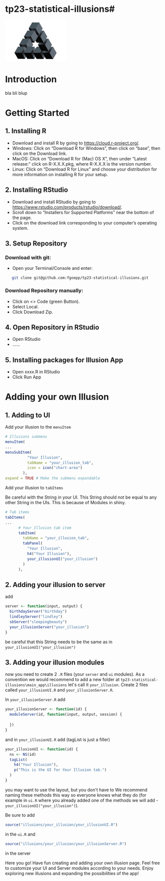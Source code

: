 # tp23-statistical-illusions# 
[<img src="https://github.com/fgoepp/tp23-statistical-illusions/raw/new_readme_getstarted/main_app/www/illusion.jpeg" width="200" height="133"/>](https://github.com/fgoepp/tp23-statistical-illusions)


# Introduction
bla bli blup
# Getting Started

## 1. Installing R

- Download and install R by going to https://cloud.r-project.org/.
- Windows: Click on “Download R for Windows”, then click on “base”, then click on the Download link.
- MacOS: Click on “Download R for (Mac) OS X”, then under “Latest release:” click on R-X.X.X.pkg, where R-X.X.X is the version number.
- Linux: Click on “Download R for Linux” and choose your distribution for more information on installing R for your setup.
  
## 2. Installing RStudio

- Download and install RStudio by going to https://www.rstudio.com/products/rstudio/download/.
- Scroll down to “Installers for Supported Platforms” near the bottom of the page.
- Click on the download link corresponding to your computer’s operating system.

## 3. Setup Repository 

### Download with git:
- Open your Terminal/Console and enter:
```sh
   git clone git@github.com:fgoepp/tp23-statistical-illusions.git
```

### Download Repository manually:
- Click on <> Code (green Button).
- Select Local.
- Click Download Zip.

## 4. Open Repository in RStudio
- Open RStudio
- ......
## 5. Installing packages for Illusion App
- Open xxxx.R in RStudio
- Click Run App

# Adding your own Illusion

## 1. Adding to UI
Add your illusion to the `menuItem`
```r
# Illusions submenu
menuItem(
...
menuSubItem(
          "Your Illusion",
          tabName = "your_illusion_tab",
          icon = icon("chart-area")
        ),
expand = TRUE # Make the submenu expandable
```
Add your illusion to `tabItems`

Be careful with the String in your UI. 
This String should not be equal to any other String
in the UIs.
This is because of Modules in shiny.
```r
# Tab items
tabItems(
...
      # Your Illusion tab item
      tabItem(
        tabName = "your_illusion_tab",
        tabPanel(
          "Your Illusion",
          h4("Your Illusion"),
          your_illusionUI("your_illusion")
        )
      ),
```
## 2. Adding your illusion to server
add
```r
server <- function(input, output) {
  birthdayServer("birthday")
  lindleyServer("lindley")
  sbServer("sleepingbeauty")
  your_illusionServer("your_illusion")
}
```
be careful that this String needs to be the same as in `your_illusionUI("your_illusion")`
## 3. Adding your illusion modules
now you need to create 2 `.R` files (your `server` and `ui` modules).
As a convention we would recommend to add a new folder at
`tp23-statistical-illusions\main_app\illusions`
let's call it `your_illusion`. 
Create 2 files called `your_illusionUI.R` and `your_illusionServer.R`. 

In `your_illusionServer.R` add
```r
your_illusionServer <- function(id) {
  moduleServer(id, function(input, output, session) {
   
  })
}
```

and in `your_illusionUI.R` add (tagList is just a filler)
```r
your_illusionUI <- function(id) {
  ns <- NS(id)
  tagList(
    h4("Your Illusion"),
    p("This is the UI for Your Illusion tab.")
  )
}
```
you may want to use the layout, but you don't have to
We recommend naming these methods this way so everyone knows what they do (for example in `ui.R` where you already added one of the methods we will add - `your_illusionUI("your_illusion")`).

Be sure to add 
```r
source("illusions/your_illusion/your_illusionUI.R")
```
in the `ui.R`
and 
```r
source("illusions/your_illusion/your_illusionServer.R")
```
in the server

Here you go! Have fun creating and adding your own illusion page. Feel free to customize your UI and Server modules according to your needs. Enjoy exploring new illusions and expanding the possibilities of the app!
